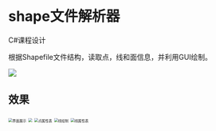 # shape文件解析器

C#课程设计

根据Shapefile文件结构，读取点，线和面信息，并利用GUI绘制。

![](E:\本科\01课程项目\shape文件解析器\文档\images\课程设计--SHP文件结构.jpg)

## 效果

<img src="E:\本科\01课程项目\shape文件解析器\文档\images\界面展示.png" alt="界面展示" style="zoom: 50%;" />

<img src="E:\本科\01课程项目\shape文件解析器\文档\images\点绘制.png" style="zoom:50%;" />

<img src="E:\本科\01课程项目\shape文件解析器\文档\images\点属性表.png" alt="点属性表" style="zoom:50%;" />

<img src="E:\本科\01课程项目\shape文件解析器\文档\images\线绘制.png" alt="线绘制" style="zoom:50%;" />

<img src="E:\本科\01课程项目\shape文件解析器\文档\images\线属性表.png" alt="线属性表" style="zoom:50%;" />